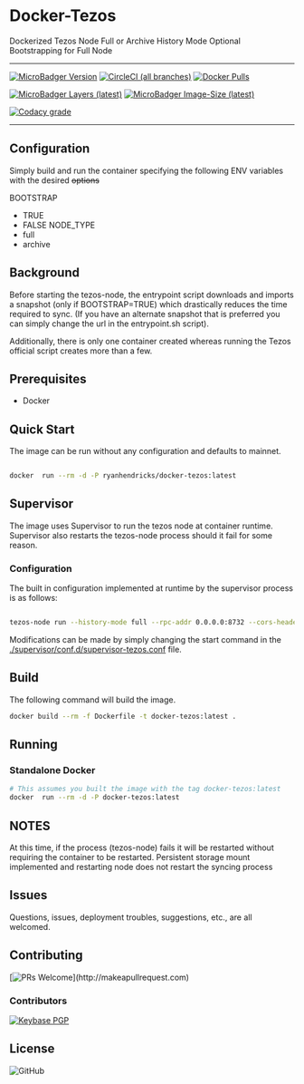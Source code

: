# Docker-Tezos

Dockerized Tezos Node
Full or Archive History Mode
Optional Bootstrapping for Full Node

---

[![MicroBadger Version](https://images.microbadger.com/badges/version/ryanhendricks/docker-tezos.svg)](https://microbadger.com/images/ryanhendricks/docker-tezos)
[![CircleCI (all branches)](https://img.shields.io/circleci/project/github/RyanHendricks/docker-tezos.svg?label=build&logo=circleci&logoColor=white)](https://circleci.com/gh/RyanHendricks/docker-tezos)
[![Docker Pulls](https://img.shields.io/docker/pulls/ryanhendricks/docker-tezos.svg?logo=docker&logoColor=white)](https://hub.docker.com/r/ryanhendricks/docker-tezos)

[![MicroBadger Layers (latest)](https://img.shields.io/microbadger/layers/ryanhendricks/docker-tezos/latest.svg?logo=docker&logoColor=white)](https://microbadger.com/images/ryanhendricks/docker-tezos)
[![MicroBadger Image-Size (latest)](https://img.shields.io/microbadger/image-size/ryanhendricks/docker-tezos:latest.svg?logo=docker&logoColor=white)](https://microbadger.com/images/ryanhendricks/docker-tezos)

[![Codacy grade](https://img.shields.io/codacy/grade/c35da045d95b4f07b09948d19bacaa47.svg?logo=codacy)](https://www.codacy.com?utm_source=github.com&amp;utm_medium=referral&amp;utm_content=RyanHendricks/docker-tezos&amp;utm_campaign=Badge_Grade)

---

## Configuration

Simply build and run the container specifying the following ENV variables with the desired ~~options~~

BOOTSTRAP

- TRUE
- FALSE
NODE_TYPE
- full
- archive

## Background

Before starting the tezos-node, the entrypoint script downloads and imports a snapshot (only if BOOTSTRAP=TRUE) which drastically reduces the time required to sync. (If you have an alternate snapshot that is preferred you can simply change the url in the entrypoint.sh script).

Additionally, there is only one container created whereas running the Tezos official script creates more than a few.

## Prerequisites

- Docker

## Quick Start

The image can be run without any configuration and defaults to mainnet.

```bash

docker  run --rm -d -P ryanhendricks/docker-tezos:latest

```

## Supervisor

The image uses Supervisor to run the tezos node at container runtime. Supervisor also restarts the tezos-node process should it fail for some reason.

### Configuration

The built in configuration implemented at runtime by the supervisor process is as follows:

```sh

tezos-node run --history-mode full --rpc-addr 0.0.0.0:8732 --cors-header='content-type' --cors-origin='*'

```

Modifications can be made by simply changing the start command in the [./supervisor/conf.d/supervisor-tezos.conf](./supervisor/conf.d/supervisor-tezos.conf) file.

## Build

The following command will build the image.

```bash
docker build --rm -f Dockerfile -t docker-tezos:latest .
```

## Running

### Standalone Docker

```bash
# This assumes you built the image with the tag docker-tezos:latest
docker  run --rm -d -P docker-tezos:latest

```

## NOTES

At this time, if the process (tezos-node) fails it will be restarted without requiring the container to be restarted. Persistent storage mount implemented and restarting node does not restart the syncing process

## Issues

Questions, issues, deployment troubles, suggestions, etc., are all welcomed.

## Contributing

[![PRs Welcome](https://img.shields.io/badge/PRs-welcome-brightgreen.svg?)](http://makeapullrequest.com)

### Contributors

[![Keybase PGP](https://img.shields.io/keybase/pgp/ryanhendricks.svg?label=keybase&logo=keybase&logoColor=white)](https://keybase.io/ryanhendricks)

## License

![GitHub](https://img.shields.io/github/license/ryanhendricks/docker-tezos.svg)
